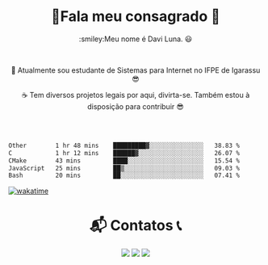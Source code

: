  

 
 <h1 align='center'> 🤙Fala meu consagrado 🙂</h1>
 
 <p align = "center">:smiley:Meu nome é Davi Luna. 😃</p>
<br/>
 <p align="center">📖 Atualmente sou estudante de Sistemas para Internet no IFPE de Igarassu 😎 </p>

 <p align = "center">☕ Tem diversos projetos legais por aqui, divirta-se. Também estou à disposição para contribuir 😎</p></br>

  <br>
<!--START_SECTION:waka-->

```txt
Other        1 hr 48 mins    █████████▓░░░░░░░░░░░░░░░   38.83 %
C            1 hr 12 mins    ██████▓░░░░░░░░░░░░░░░░░░   26.07 %
CMake        43 mins         ████░░░░░░░░░░░░░░░░░░░░░   15.54 %
JavaScript   25 mins         ██▒░░░░░░░░░░░░░░░░░░░░░░   09.03 %
Bash         20 mins         ██░░░░░░░░░░░░░░░░░░░░░░░   07.41 %
```

<!--END_SECTION:waka-->
 [![wakatime](https://wakatime.com/badge/user/13fc2f27-8441-4b3a-9ee3-5b6e9fe541a9.svg)](https://wakatime.com/@13fc2f27-8441-4b3a-9ee3-5b6e9fe541a9)
 
  <h1 align="center">📬 Contatos 📞</h1>
   

  <div align="center">
  <a href="https://www.instagram.com/sdavi738/" target="_blank"><img src="https://img.shields.io/badge/-Instagram-%23E4405F?style=for-the-badge&logo=instagram&logoColor=white" target="_blank"></a>
  <a href = "mailto: Sdavi738@gmail.com"><img src="https://img.shields.io/badge/Gmail-D14836?style=for-the-badge&logo=gmail&logoColor=white" target="_blank"></a>
  <a href="https://www.linkedin.com/in/davi-luna" target="_blank"><img src="https://img.shields.io/badge/-LinkedIn-%230077B5?style=for-the-badge&logo=linkedin&logoColor=white" target="_blank"></a>  
  </div>


